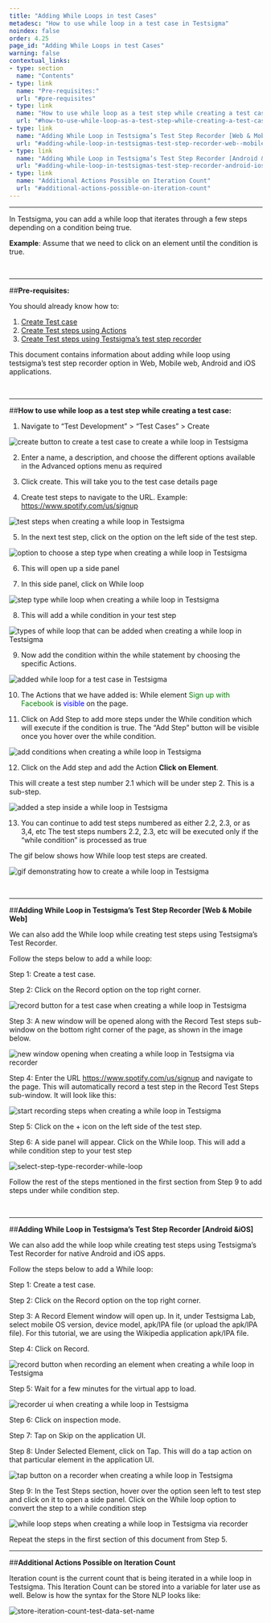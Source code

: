 ```yaml
---
title: "Adding While Loops in test Cases"
metadesc: "How to use while loop in a test case in Testsigma"
noindex: false
order: 4.25
page_id: "Adding While Loops in test Cases"
warning: false
contextual_links:
- type: section
  name: "Contents"
- type: link
  name: "Pre-requisites:"
  url: "#pre-requisites"
- type: link
  name: "How to use while loop as a test step while creating a test case:"
  url: "#how-to-use-while-loop-as-a-test-step-while-creating-a-test-case"
- type: link
  name: "Adding While Loop in Testsigma’s Test Step Recorder [Web & Mobile Web]"
  url: "#adding-while-loop-in-testsigmas-test-step-recorder-web--mobile-web"
- type: link
  name: "Adding While Loop in Testsigma’s Test Step Recorder [Android &iOS]"
  url: "#adding-while-loop-in-testsigmas-test-step-recorder-android-ios"
- type: link
  name: "Additional Actions Possible on Iteration Count"
  url: "#additional-actions-possible-on-iteration-count"
---
```


---

In Testsigma, you can add a while loop that iterates through a few steps depending on a condition being true. 

**Example**: Assume that we need to click on an element until the condition is true.

&emsp;

---
##**Pre-requisites:**

You should already know how to:
 1. [Create Test case](https://testsigma.com/docs/test-cases/manage/add-edit-delete/)
 2. [Create Test steps using Actions](https://testsigma.com/docs/test-cases/create-steps-nl/overview/)
 3. [Create Test steps using Testsigma’s test step recorder](https://testsigma.com/docs/test-cases/create-steps-recorder/web-apps/overview/)

This document contains information about adding while loop using testsigma’s test step recorder option in Web, Mobile web, Android and iOS applications.

&emsp;

---
##**How to use while loop as a test step while creating a test case:**
 1. Navigate to “Test Development” > “Test Cases” > Create

![create button to create a test case to create a while loop in Testsigma](https://s3.amazonaws.com/static-docs.testsigma.com/new_images/test-cases/step-types/while-loop/create-button-test-cases-while-loop.png)

 2. Enter a name, a description, and choose the different options available in the Advanced options menu as required
   
 3. Click create. This will take you to the test case details page 


 4. Create test steps to navigate to the URL. Example: https://www.spotify.com/us/signup

![test steps when creating a while loop in Testsigma](https://docs.testsigma.com/images/while-loop/test-steps-while-loop.png)

 5. In the next test step, click on the option on the left side of the test step.
 
![option to choose a step type when creating a while loop in Testsigma](https://docs.testsigma.com/images/while-loop/option-to-choose-step-type-while-loop.png)

 6. This will open up a side panel 
   
 7. In this side panel, click on While loop

![step type while loop when creating a while loop in Testsigma](https://docs.testsigma.com/images/while-loop/step-type-while-loop.png)

 8. This will add a while condition in your test step

![types of while loop that can be added when creating a while loop in Testsigma](https://docs.testsigma.com/images/while-loop/types-of-while-loop.png)

 9. Now add the condition within the while statement by choosing the specific Actions.

![added while loop for a test case in Testsigma](https://docs.testsigma.com/images/while-loop/added-while-loop.png)

 10. The Actions that we have added is: While element <span Style="color:green">Sign up with Facebook</span> is <span style="color:blue">visible</span> on the page.

 11. Click on Add Step to add more steps under the While condition which will execute if the condition is true. The “Add Step” button will be visible once you hover over the while condition.

![add conditions when creating a while loop in Testsigma](https://docs.testsigma.com/images/while-loop/add-conditions-for-while-loop.png)

 12. Click on the Add step and add the Action   **Click on Element**.

This will create a test step number 2.1 which will be under step 2. This is a sub-step.

![added a step inside a while loop in Testsigma](https://docs.testsigma.com/images/while-loop/added-click-step-inside-a-while-loop.png)

 13. You can continue to add test steps numbered as either 2.2, 2.3, or as 3,4, etc
The test steps numbers 2.2, 2.3, etc will be executed only if the “while condition” is processed as true


The gif below shows how While loop test steps are created.

![gif demonstrating how to create a while loop in Testsigma](https://docs.testsigma.com/images/while-loop/gif-creating-while-loop.gif)

&emsp;

---
##**Adding While Loop in Testsigma’s Test Step Recorder [Web & Mobile Web]**

We can also add the While loop while creating test steps 
using Testsigma’s Test Recorder.

Follow the steps below to add a while loop:

 Step 1: Create a test case.

 Step 2: Click on the Record option on the top right corner.

 ![record button for a test case when creating a while loop in Testsigma](https://docs.testsigma.com/images/while-loop/record-button-for-a-test-case-while-loop.png)
 
 Step 3: A new window will be opened along with the Record Test steps sub-window on the bottom right corner of the page, as shown in the image below.

![new window opening when creating a while loop in Testsigma via recorder](https://docs.testsigma.com/images/while-loop/new-window-recorder-while-loop.png)

 Step 4: Enter the URL https://www.spotify.com/us/signup and navigate to the page. This will automatically record a test step in the Record Test Steps sub-window. It will look like this:

![start recording steps when creating a while loop in Testsigma](https://docs.testsigma.com/images/while-loop/to-record-steps-while-loop.png)


 Step 5: Click on the + icon on the left side of the test step.

 Step 6: A side panel will appear. Click on the While loop. This will add a while condition step to your test step

![select-step-type-recorder-while-loop](https://docs.testsigma.com/images/while-loop/select-step-type-recorder-while-loop.png)


Follow the rest of the steps mentioned in the first section from Step 9 to add steps under while condition step.

&emsp;

---
##**Adding While Loop in Testsigma’s Test Step Recorder [Android &iOS]**

We can also add the while loop while creating test steps using Testsigma’s Test Recorder for native Android and iOS apps.

Follow the steps below to add a While loop:

 Step 1: Create a test case.

 Step 2: Click on the Record option on the top right corner.

 Step 3: A Record Element window will open up. In it, under Testsigma Lab, select mobile OS version, device model, apk/IPA file (or upload the apk/IPA file). For this tutorial, we are using the Wikipedia application apk/IPA file. 

 Step 4: Click on Record.

 ![record button when recording an element when creating a while loop in Testsigma](https://docs.testsigma.com/images/while-loop/record-button-record-element-while-loop.png)

 Step 5: Wait for a few minutes for  the virtual app to load.

 ![recorder ui when creating a while loop in Testsigma](https://docs.testsigma.com/images/while-loop/recorder-ui-while-loop.png)

 Step 6: Click on inspection mode.

 Step 7: Tap on Skip on the application UI.

 Step 8: Under Selected Element, click on Tap. This will do a tap action on that particular element in the application UI.

![tap button on a recorder when creating a while loop in Testsigma](https://docs.testsigma.com/images/while-loop/tap-button-recorder-while-loop.png)
 
 Step 9:  In the Test Steps section,  hover over the option seen left to test step and click on it to open a side panel. Click on the While loop option to convert the step to a while condition step

![while loop steps when creating a while loop in Testsigma via recorder](https://docs.testsigma.com/images/while-loop/while-loop-steps-recorder.png)

Repeat the steps in the first section of this document from Step 5. 

---
##**Additional Actions Possible on Iteration Count**

Iteration count is the current count that is being iterated in a while loop in Testsigma. This Iteration Count can be stored into a variable for later use as well. Below is how the syntax for the Store NLP looks like:

![store-iteration-count-test-data-set-name](https://s3.amazonaws.com/static-docs.testsigma.com/new_images/test-cases/step-types/for-loop/store-iteration-count-test-data-set-name.png)








